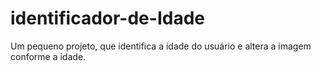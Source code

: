 # identificador-de-Idade
Um pequeno projeto, que identifica a idade do usuário e altera a imagem conforme a idade.

